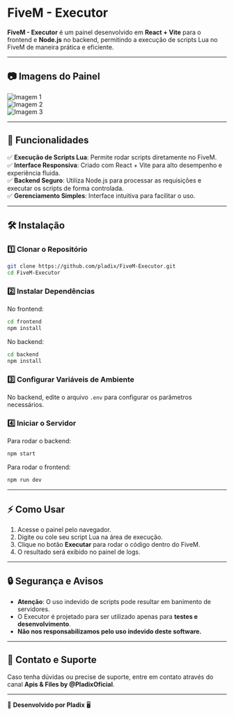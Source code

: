 # FiveM - Executor

**FiveM - Executor** é um painel desenvolvido em **React + Vite** para o frontend e **Node.js** no backend, permitindo a execução de scripts Lua no FiveM de maneira prática e eficiente.

---

## 📷 Imagens do Painel

![Imagem 1](https://i.ibb.co/bj7Jz2S5/Imagem-1.png)  
![Imagem 2](https://i.ibb.co/7hLdQhk/Imagem-2.png)  
![Imagem 3](https://i.ibb.co/B5GBM5cn/Imagem-3.png)  

---

## 🚀 Funcionalidades

✅ **Execução de Scripts Lua**: Permite rodar scripts diretamente no FiveM.  
✅ **Interface Responsiva**: Criado com React + Vite para alto desempenho e experiência fluida.  
✅ **Backend Seguro**: Utiliza Node.js para processar as requisições e executar os scripts de forma controlada.  
✅ **Gerenciamento Simples**: Interface intuitiva para facilitar o uso.  

---

## 🛠️ Instalação

### 1️⃣ Clonar o Repositório
```bash
git clone https://github.com/pladix/FiveM-Executor.git
cd FiveM-Executor
```

### 2️⃣ Instalar Dependências  
No frontend:
```bash
cd frontend
npm install
```
No backend:
```bash
cd backend
npm install
```

### 3️⃣ Configurar Variáveis de Ambiente  
No backend, edite o arquivo `.env` para configurar os parâmetros necessários.

### 4️⃣ Iniciar o Servidor  
Para rodar o backend:
```bash
npm start
```
Para rodar o frontend:
```bash
npm run dev
```

---

## ⚡ Como Usar

1. Acesse o painel pelo navegador.  
2. Digite ou cole seu script Lua na área de execução.  
3. Clique no botão **Executar** para rodar o código dentro do FiveM.  
4. O resultado será exibido no painel de logs.  

---

## 🔒 Segurança e Avisos

- **Atenção**: O uso indevido de scripts pode resultar em banimento de servidores.  
- O Executor é projetado para ser utilizado apenas para **testes e desenvolvimento**.  
- **Não nos responsabilizamos pelo uso indevido deste software.**  

---

## 📩 Contato e Suporte  
Caso tenha dúvidas ou precise de suporte, entre em contato através do canal **Apis & Files by @PladixOficial**.  

---

📌 **Desenvolvido por Pladix** 🖥️
